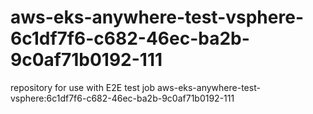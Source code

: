 # aws-eks-anywhere-test-vsphere-6c1df7f6-c682-46ec-ba2b-9c0af71b0192-111
repository for use with E2E test job aws-eks-anywhere-test-vsphere:6c1df7f6-c682-46ec-ba2b-9c0af71b0192-111
